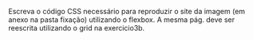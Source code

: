 Escreva o código CSS necessário para reproduzir o site da imagem (em anexo na pasta fixação) utilizando o flexbox. A mesma pág. deve ser reescrita utilizando o grid na exercicio3b.